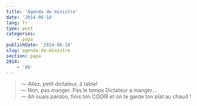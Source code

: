 ```yaml
---
title: 'Agenda de ministre'
date: '2014-06-18'
lang: fr
type: post
categories:
    - papa
publishDate: '2014-06-18'
slug: agenda-de-ministre
section: papa
2014:
    - '06'
---
```


> — Allez, petit dictateur, à table!  
> — Non, pas manger. Pas le temps Dictateur a manger...  
> — Ah ouais pardon, finis ton CODIR et on te garde ton plat au chaud !

